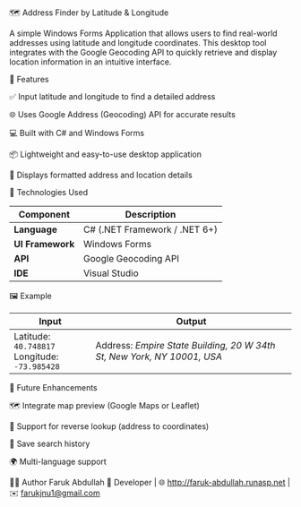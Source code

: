 🗺️ Address Finder by Latitude & Longitude

A simple Windows Forms Application that allows users to find real-world addresses using latitude and longitude coordinates.
This desktop tool integrates with the Google Geocoding API to quickly retrieve and display location information in an intuitive interface.



🚀 Features

✅ Input latitude and longitude to find a detailed address

🌐 Uses Google Address (Geocoding) API for accurate results

💻 Built with C# and Windows Forms

📦 Lightweight and easy-to-use desktop application

🧭 Displays formatted address and location details



🧩 Technologies Used

| Component        | Description                   |
| ---------------- | ----------------------------- |
| **Language**     | C# (.NET Framework / .NET 6+) |
| **UI Framework** | Windows Forms                 |
| **API**          | Google Geocoding API          |
| **IDE**          | Visual Studio                 |



🖼️ Example

| Input                                               | Output                                                                  |
| --------------------------------------------------- | ----------------------------------------------------------------------- |
| Latitude: `40.748817`  <br> Longitude: `-73.985428` | Address: *Empire State Building, 20 W 34th St, New York, NY 10001, USA* |



🧠 Future Enhancements

🗺️ Integrate map preview (Google Maps or Leaflet)

📍 Support for reverse lookup (address to coordinates)

💾 Save search history

🌍 Multi-language support



👨‍💻 Author
Faruk Abdullah
💼 Developer | 🌐 http://faruk-abdullah.runasp.net
 | ✉️ farukjnu1@gmail.com
